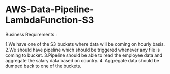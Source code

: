 # AWS-Data-Pipeline-LambdaFunction-S3

Business Requirements :

1.We have one of the S3 buckets where data will be coming on hourly basis.
2.We should have pipeline which should be triggered whenever any file is coming to bucket.
3.Pipeline should be able to read the employee data and aggregate the salary data based on country.
4. Aggregate data should be dumped back to one of the buckets.


